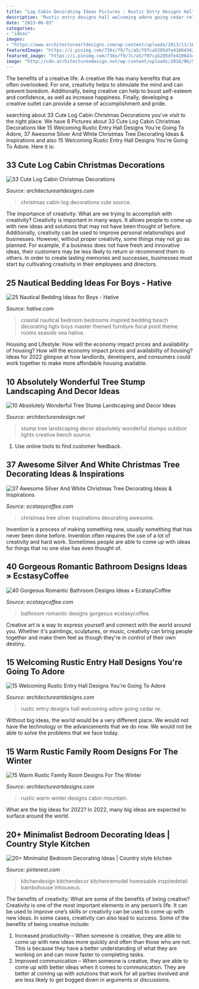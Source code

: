 ```yaml
---
title: "Log Cabin Decorating Ideas Pictures : Rustic Entry Designs Hall Welcoming Adore Going Cedar Re"
description: "Rustic entry designs hall welcoming adore going cedar re"
date: "2023-06-03"
categories:
- "ideas"
images:
- "https://www.architectureartdesigns.com/wp-content/uploads/2013/11/1630.jpg"
featuredImage: "https://i.pinimg.com/736x/f9/7c/a5/f97ca5205dfe4106434267e87c291949.jpg"
featured_image: "https://i.pinimg.com/736x/f9/7c/a5/f97ca5205dfe4106434267e87c291949.jpg"
image: "http://cdn.architecturendesign.net/wp-content/uploads/2016/06/5-1.jpg"
---
```



The benefits of a creative life.
A creative life has many benefits that are often overlooked. For one, creativity helps to stimulate the mind and can prevent boredom. Additionally, being creative can help to boost self-esteem and confidence, as well as increase happiness. Finally, developing a creative outlet can provide a sense of accomplishment and pride.

	

		
searching about 33 Cute Log Cabin Christmas Decorations you've visit to the right place. We have 8 Pictures about 33 Cute Log Cabin Christmas Decorations like 15 Welcoming Rustic Entry Hall Designs You&#039;re Going To Adore, 37 Awesome Silver And White Christmas Tree Decorating Ideas &amp; Inspirations and also 15 Welcoming Rustic Entry Hall Designs You&#039;re Going To Adore. Here it is:
		
    
## 33 Cute Log Cabin Christmas Decorations

<img loading=lazy src="https://www.architectureartdesigns.com/wp-content/uploads/2013/11/1630.jpg" onerror="this.onerror=null;this.src='https://tse1.mm.bing.net/th?id=OIP.ZodmGK11OLEpnpYu-ykfZwAAAA&amp;pid=15.1';" alt="33 Cute Log Cabin Christmas Decorations">

_Source: architectureartdesigns.com_

>christmas cabin log decorations cute source. 

	

The importance of creativity: What are we trying to accomplish with creativity?
Creativity is important in many ways. It allows people to come up with new ideas and solutions that may not have been thought of before. Additionally, creativity can be used to improve personal relationships and businesses. However, without proper creativity, some things may not go as planned. For example, if a business does not have fresh and innovative ideas, their customers may be less likely to return or recommend them to others. In order to create lasting memories and successes, businesses must start by cultivating creativity in their employees and directors.

    
## 25 Nautical Bedding Ideas For Boys - Hative

<img loading=lazy src="https://hative.com/wp-content/uploads/2014/10/nautical-bedding-ideas/17-nautical-bedding-ideas-for-boys.jpg" onerror="this.onerror=null;this.src='https://tse3.mm.bing.net/th?id=OIP.VIoXhIwZDazRfsb39KB90gHaJ3&amp;pid=15.1';" alt="25 Nautical Bedding Ideas for Boys - Hative">

_Source: hative.com_

>coastal nautical bedroom bedrooms inspired bedding beach decorating hgtv boys master themed furniture focal point theme rooms seaside sea hative. 

	

Housing and Lifestyle: How will the economy impact prices and availability of housing?
How will the economy impact prices and availability of housing? 
Ideas for 2022 glimpse at how landlords, developers, and consumers could work together to make more affordable housing available.

    
## 10 Absolutely Wonderful Tree Stump Landscaping And Decor Ideas

<img loading=lazy src="http://cdn.architecturendesign.net/wp-content/uploads/2016/06/5-1.jpg" onerror="this.onerror=null;this.src='https://tse2.mm.bing.net/th?id=OIP.dpDU1Lo2vg_bzfy4eKP62gHaEd&amp;pid=15.1';" alt="10 Absolutely Wonderful Tree Stump Landscaping and Decor Ideas">

_Source: architecturendesign.net_

>stump tree landscaping decor absolutely wonderful stumps outdoor lights creative bench source. 

	

1. Use online tools to find customer feedback.

    
## 37 Awesome Silver And White Christmas Tree Decorating Ideas &amp; Inspirations

<img loading=lazy src="https://i0.wp.com/www.ecstasycoffee.com/wp-content/uploads/2016/10/Silver-and-White-Christmas-Tree.jpg" onerror="this.onerror=null;this.src='https://tse4.mm.bing.net/th?id=OIP.0260ZyVdk8vFJpUypSPWtQHaJ4&amp;pid=15.1';" alt="37 Awesome Silver And White Christmas Tree Decorating Ideas &amp; Inspirations">

_Source: ecstasycoffee.com_

>christmas tree silver inspirations decorating awesome. 

	

Invention is a process of making something new, usually something that has never been done before. Invention often requires the use of a lot of creativity and hard work. Sometimes people are able to come up with ideas for things that no one else has even thought of.

    
## 40 Gorgeous Romantic Bathroom Designs Ideas » EcstasyCoffee

<img loading=lazy src="https://i1.wp.com/www.ecstasycoffee.com/wp-content/uploads/2016/10/romantic-bathroom.jpg" onerror="this.onerror=null;this.src='https://tse3.mm.bing.net/th?id=OIP.kVDXDIg4c0mouuRsXv4wCgHaME&amp;pid=15.1';" alt="40 Gorgeous Romantic Bathroom Designs Ideas » EcstasyCoffee">

_Source: ecstasycoffee.com_

>bathroom romantic designs gorgeous ecstasycoffee. 

	

Creative art is a way to express yourself and connect with the world around you. Whether it's paintings, sculptures, or music, creativity can bring people together and make them feel as though they're in control of their own destiny.

    
## 15 Welcoming Rustic Entry Hall Designs You&#039;re Going To Adore

<img loading=lazy src="https://www.architectureartdesigns.com/wp-content/uploads/2016/10/15-Welcoming-Rustic-Entry-Hall-Designs-Youre-Going-To-Adore-7.jpg" onerror="this.onerror=null;this.src='https://tse4.mm.bing.net/th?id=OIP.FhjDUirnLa2SQJ4EDsNrFAHaLG&amp;pid=15.1';" alt="15 Welcoming Rustic Entry Hall Designs You&#039;re Going To Adore">

_Source: architectureartdesigns.com_

>rustic entry designs hall welcoming adore going cedar re. 

	

Without big ideas, the world would be a very different place. We would not have the technology or the advancements that we do now. We would not be able to solve the problems that we face today.

    
## 15 Warm Rustic Family Room Designs For The Winter

<img loading=lazy src="https://www.architectureartdesigns.com/wp-content/uploads/2014/10/15-Warm-Rustic-Family-Room-Designs-For-The-Winter-12-630x883.jpg" onerror="this.onerror=null;this.src='https://tse4.mm.bing.net/th?id=OIP.Itgj3dTGvYmXyyCREI6akQHaKY&amp;pid=15.1';" alt="15 Warm Rustic Family Room Designs For The Winter">

_Source: architectureartdesigns.com_

>rustic warm winter designs cabin mountain. 

	

What are the big ideas for 2022?
In 2022, many big ideas are expected to surface around the world.

    
## 20+ Minimalist Bedroom Decorating Ideas | Country Style Kitchen

<img loading=lazy src="https://i.pinimg.com/736x/f9/7c/a5/f97ca5205dfe4106434267e87c291949.jpg" onerror="this.onerror=null;this.src='https://tse1.mm.bing.net/th?id=OIP.AFZx03YD0T46oZnhyZ1d-QHaLO&amp;pid=15.1';" alt="20+ Minimalist Bedroom Decorating Ideas | Country style kitchen">

_Source: pinterest.com_

>kitchendesign kitchendecor kitchenremodel homesable inspiredetail bambohouse inhouseus. 

	

The benefits of creativity: What are some of the benefits of being creative?
Creativity is one of the most important elements in any person’s life. It can be used to improve one’s skills or creativity can be used to come up with new ideas. In some cases, creativity can also lead to success. Some of the benefits of being creative include: 
1. Increased productivity – When someone is creative, they are able to come up with new ideas more quickly and often than those who are not. This is because they have a better understanding of what they are working on and can move faster to completing tasks. 
2. Improved communication – When someone is creative, they are able to come up with better ideas when it comes to communication. They are better at coming up with solutions that work for all parties involved and are less likely to get bogged down in arguments or discussions. 

